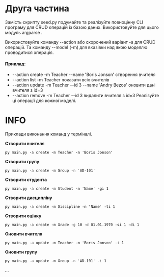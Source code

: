 # Друга частина
Замість скрипту seed.py подумайте та реалізуйте повноцінну CLI програму для CRUD операцій із базою даних. Використовуйте для цього модуль argparse .

Використовуйте команду --action або скорочений варіант -a для CRUD операцій. Та команду --model (-m) для вказівки над якою моделлю проводитися операція.

#### Приклад:

* --action create -m Teacher --name 'Boris Jonson' створення вчителя
* --action list -m Teacher показати всіх вчителів
* --action update -m Teacher --id 3 --name 'Andry Bezos' оновити дані вчителя з id=3
* --action remove -m Teacher --id 3 видалити вчителя з id=3
Реалізуйте ці операції для кожної моделі.

# INFO
Приклади виконання команд у терміналі.

**Створити вчителя**

    py main.py -a create -m Teacher -n 'Boris Jonson'

**Створити групу**

    py main.py -a create -m Group -n 'AD-101'  

**Створити студента**

    py main.py -a create -m Student -n 'Name' -gi 1

**Створити дисципліну**

    py main.py -a create -m Discipline -n 'Name' -ti 1

**Створити оцінку**

    py main.py -a create -m Grade -g 10 -d 01.01.1970 -si 1 -di 1


**Оновити вчителя**

    py main.py -a update -m Teacher -n 'Boris Jonson' -i 1

**Оновити групу**

    py main.py -a update -m Group -n 'AD-101' -i 1

...